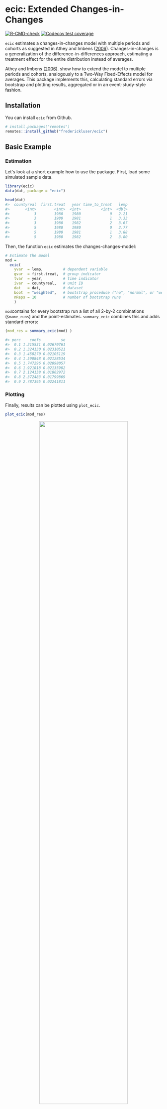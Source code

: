 
# ecic: Extended Changes-in-Changes

 <!-- badges: start -->
   [![R-CMD-check](https://github.com/frederickluser/ecic/actions/workflows/R-CMD-check.yaml/badge.svg)](https://github.com/frederickluser/ecic/actions/workflows/R-CMD-check.yaml)
 [![Codecov test coverage](https://codecov.io/gh/frederickluser/ecic/branch/main/graph/badge.svg)](https://app.codecov.io/gh/frederickluser/ecic?branch=main)
 <!-- badges: end -->

`ecic` estimates a changes-in-changes model with multiple periods and 
cohorts as suggested in Athey and Imbens ([2006](https://scholar.harvard.edu/imbens/publications/identification-and-inference-nonlinear-difference-differences-models)).
Changes-in-changes is a generalization of the difference-in-differences approach, estimating
a treatment effect for the entire distribution instead of averages.

Athey and Imbens
([2006](https://scholar.harvard.edu/imbens/publications/identification-and-inference-nonlinear-difference-differences-models)).
show how to extend the model to multiple periods and cohorts, analogously to a Two-Way Fixed-Effects model for averages.
This package implements this, 
calculating standard errors via bootstrap and plotting results, aggregated or in an event-study-style fashion.

## Installation

You can install `ecic` from Github.

``` r
# install.packages("remotes")
remotes::install_github("frederickluser/ecic")
```

## Basic Example
### Estimation
Let's look at a short example how to use the package. First, load some simulated sample data.
``` r
library(ecic)
data(dat, package = "ecic")

head(dat)
#>  countyreal  first.treat   year time_to_treat   lemp
#>       <int>        <int>  <int>         <int>  <dbl>
#>           3        1980    1980             0   2.21
#>           3        1980    1981             1   3.33
#>           3        1980    1982             2   3.67
#>           5        1980    1980             0   2.77
#>           5        1980    1981             1   3.88
#>           5        1980    1982             2   3.80
```


Then, the function `ecic` estimates the changes-changes-model:
``` r
# Estimate the model
mod =
  ecic(
    yvar  = lemp,         # dependent variable
    gvar  = first.treat,  # group indicator
    tvar  = year,         # time indicator
    ivar  = countyreal,   # unit ID
    dat   = dat,          # dataset
    boot  = "weighted",   # bootstrap proceduce ("no", "normal", or "weighted")
    nReps = 10            # number of bootstrap runs
    )
```
`mod`contains for every bootstrap run a list of all 2-by-2 combinations (`$name_runs`) and the point-estimates.
`summary_ecic` combines this and adds standard errors:

``` r
(mod_res = summary_ecic(mod) )

#> perc    coefs         se
#>  0.1 1.215531 0.02670761
#>  0.2 1.324130 0.02310521
#>  0.3 1.458270 0.02105119
#>  0.4 1.590848 0.02128534
#>  0.5 1.747296 0.02098057
#>  0.6 1.921818 0.02135982
#>  0.7 2.124138 0.01802972
#>  0.8 2.372483 0.01799869
#>  0.9 2.787395 0.02241811

```

### Plotting
Finally, results can be plotted using `plot_ecic`.
``` r
plot_ecic(mod_res)
```
<p align="center"> 
 <img src="man/images/plot_avg.png" width="75%" style="display: block; margin: auto;" />
</p>

## Event-Study Example
The package also allows to report _event-study-style_ results of the effect.
To do so, simply add the `es = T` argument to the estimation and `summary_ecic` will report effects for every event period.
``` r
# Estimate the model
mod =
  ecic(
    yvar  = lemp,         # dependent variable
    gvar  = first.treat,  # group indicator
    tvar  = year,         # time indicator
    ivar  = countyreal,   # unit ID
    dat   = dat,          # dataset
    es    = T,            # report an event study
    boot  = "weighted",   # bootstrap proceduce ("no", "normal", or "weighted")
    nReps = 10            # number of bootstrap runs
    )

# report results for every event period
(mod_res = summary_ecic(mod) )


#> [[1]]
#> perc es     coefs         se
#>  0.1  0 0.9175263 0.02924326
#>  0.2  0 0.9675225 0.02508082
#>  0.3  0 0.9959150 0.02116782
#>  0.4  0 1.0388312 0.02373263
#>  0.5  0 1.0992322 0.02558309
#>  0.6  0 1.1496203 0.03078493
#>  0.7  0 1.2049797 0.03654320
#>  0.8  0 1.2519476 0.03291178
#>  0.9  0 1.3616626 0.01765538

#> [[2]]
#> perc es    coefs          se
#>  0.1  1 2.393816 0.022273736
#>  0.2  1 2.386941 0.020039276
#>  0.3  1 2.423415 0.017145110
#>  0.4  1 2.452259 0.017982620
#>  0.5  1 2.484616 0.009979006
#>  0.6  1 2.525388 0.012816760
#>  0.7  1 2.575615 0.015196499
#>  0.8  1 2.630959 0.019570320
#>  0.9  1 2.730742 0.024796025

#> [...]
```
### Plotting
Event-study results can be plotted for every period individually with the option `es_type = "for_periods"`.
``` r
plot_ecic(
    mod_res, 
    periods_plot = c(0, 2),   # which periods you want to show
    es_type = "for_periods",  # plots by period
    ylim = c(.5, 4)           # same y-axis
    )
```

<p align="center"> 
 <img src="man/images/plot_es_period.png" width="75%" style="display: block; margin: auto;" />
</p>

Alternatively, `es_type = "for_quantiles"` generates one plot for every quantile of interest.
``` r
plot_ecic(
    mod_res, 
    periods_plot = c(.1, .5, .9), # which quantiles you want to show
    es_type = "for_quantiles",    # plots by period
    ylim = c(.5, 5)               # same y-axis
    )
```
<p align="center"> 
 <img src="man/images/plot_es_decile.png" width="75%" style="display: block; margin: auto;" />
</p>

## Under the hood
### Estimation
For every treated cohort, we observe the distribution of the potential outcome $Y(1)$. 
In the case of two groups / cohorts and two periods, Athey and Imbens ([2006](https://scholar.harvard.edu/imbens/publications/identification-and-inference-nonlinear-difference-differences-models)).
show how to construct the counterfactual $Y(0)$.
This extends to the case with multiple cohorts and periods, where every not-yet-treated cohort is a valid comparison group.

Since we cannot simply average Quantile Treatment Effects, we must first store the empirical CDF of $Y(1)$ and $Y(0)$ for every two-by-two case. Note that, therefore, we cannot estimate a QTE for units treated in the first (no pre-period) and last period (no comparison cohort) and have to skip small cohorts (default `nMin = 40`) as we need more observations to estimate QTEs compared to an average effect.

### Aggregation
Next, I aggregate all estimated CDFs to get the plug-in estimates of $Y(1)$ and $Y(0)$, weighting for the cohort sizes.
Technically, `ecic` generates a grid of size `no_imp = 1e5` and imputes all empirical CDFs.

### Bootstrap
I calculate standard errors by bootstrap. I resample with replacement the entire dataset and estimate $Y(1)$ and $Y(0)$ `nRep` times (default `nReps = 100`).
This part can be parallelized by setting `nCores > 1`.
